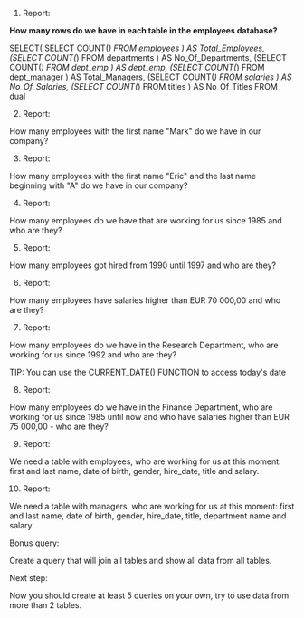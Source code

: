 1. Report:

**How many rows do we have in each table in the employees database?**

  SELECT(
      SELECT COUNT(*)
	  FROM   employees
	  ) AS Total_Employees,
	  (SELECT COUNT(*)
	  FROM   departments
	  ) AS No_Of_Departments,
	  (SELECT COUNT(*)
	  FROM   dept_emp
	  ) AS dept_emp,
	  (SELECT COUNT(*)
	  FROM   dept_manager
	  ) AS Total_Managers,
	  (SELECT COUNT(*)
	  FROM   salaries
	  ) AS No_Of_Salaries,
	  (SELECT COUNT(*)
	  FROM   titles
	  ) AS No_Of_Titles
  FROM dual


2. Report:

  How many employees with the first name "Mark" do we have in our company?


3. Report:

  How many employees with the first name "Eric" and the last name beginning with "A" do we have in our company?


4. Report:

 How many employees do we have that are working for us since 1985 and who are they?


5. Report:

 How many employees got hired from 1990 until 1997 and who are they?


6. Report:

 How many employees have salaries higher than EUR 70 000,00 and who are they? 


7. Report:

 How many employees do we have in the Research Department, who are working for us since 1992 and who are they?

TIP: You can use the CURRENT_DATE() FUNCTION to access today's date

8. Report:

 How many employees do we have in the Finance Department, who are working for us since 1985 until now and who have salaries higher than EUR 75 000,00 - who are they?


9. Report:

 We need a table with employees, who are working for us at this moment: first and last name, date of birth, gender, hire_date, title and salary.


10. Report:

 We need a table with managers, who are working for us at this moment: first and last name, date of birth, gender, hire_date, title, department name and salary.


Bonus query:

 Create a query that will join all tables and show all data from all tables.


Next step:

 Now you should create at least 5 queries on your own, try to use data from more than 2 tables.